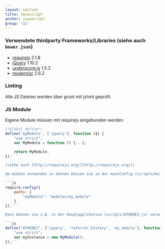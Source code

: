 ```yaml
---
layout: section
title: Javascript
anchor: javascript
group: 'ui'
---
```


### Verwendete thirdparty Frameworks/Libraries (siehe auch `bower.json`)

* [requirejs](http://requirejs.org/) 2.1.8
* [jQuery](http://jquery.com/) 1.10.2
* [underscore.js](http://underscorejs.org) 1.5.2
* [modernizr](http://modernizr.com) 2.6.2

### Linting

Alle JS Dateien werden über grunt mit jshint geprüft.

### JS Module

Eigene Module müssen mit requirejs eingebunden werden:

```js
/*global define*/
define('myModule', ['jquery'], function ($) {
    "use strict";
    var MyModule = function () {...};

    return MyModule;
});```

(siehe auch [http://requirejs.org/](http://requirejs.org/))

Um module verwenden zu können müssen sie in der mainConfig (scripts/main.js) registriert werden:

```js
require.config({
    paths: {
        "myModule": "modules/my_module"
    }
});```

Dann können sie z.B. in der Hauptapplikation (scripts/ATHENE2.js) verwendet werden:

```js
define("ATHENE2", ['jquery', 'referrer_history', 'my_module'], function ($, ReferrerHistory, MyModule) {
    "use strict";
    var myInstance = new MyModule();
});```